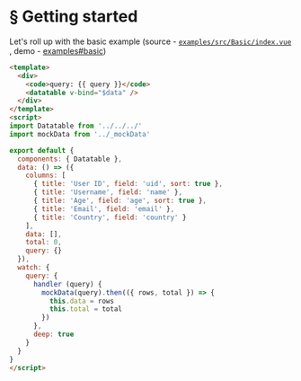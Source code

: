 # § Getting started

Let's roll up with the basic example (source - [`examples/src/Basic/index.vue`](https://github.com/OneWayTech/vue2-datatable/blob/master/examples/src/Basic/index.vue) , demo - [examples#basic](https://OneWayTech.github.io/vue2-datatable/examples/dist))

```html
<template>
  <div>
    <code>query: {{ query }}</code>
    <datatable v-bind="$data" />
  </div>
</template>
<script>
import Datatable from '../../../'
import mockData from '../_mockData'

export default {
  components: { Datatable },
  data: () => ({
    columns: [
      { title: 'User ID', field: 'uid', sort: true },
      { title: 'Username', field: 'name' },
      { title: 'Age', field: 'age', sort: true },
      { title: 'Email', field: 'email' },
      { title: 'Country', field: 'country' }
    ],
    data: [],
    total: 0,
    query: {}
  }),
  watch: {
    query: {
      handler (query) {
        mockData(query).then(({ rows, total }) => {
          this.data = rows
          this.total = total
        })
      },
      deep: true
    }
  }
}
</script>
```
